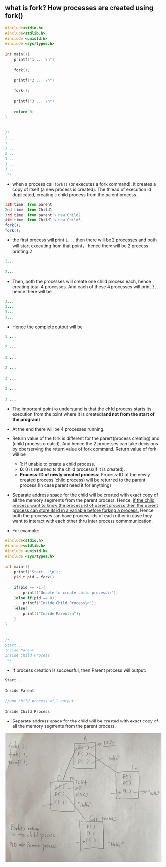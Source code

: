## what is fork? How processes are created using fork()

```c++
#include<stdio.h>
#include<stdlib.h>
#include <unistd.h>
#include <sys/types.h> 

int main(){
    printf("1 ... \n");

    fork();

    printf("2 ... \n");

    fork();

    printf("3 ... \n");

    return 0;
}


/* 
1 ... 
2 ... 
3 ... 
2 ... 
3 ... 
3 ... 
3 ...  
 */
```

- when a process call `fork()` (or executes a fork command), it creates a copy of itself
  (a new process is created). The thread of execution id duplicated, creating a child 
  process from the parent process.

```js
1st time: from parent
2nd time: from Child1
3rd time: from parent's new Child2
4th time: from Child1's new Child3
fork();
fork();
```

- the first process will print `1...`
  then there will be 2 processes and both will start executing from that point， hence
  there will be 2 process printing 2

```ruby
2...

2...
```

- Then, both the processes will create one child process each, hence creating total 4
  processes. And each of these 4 processes will print `3...` hence there will be 

```ruby
3...
3...
3...
3...
```

- Hence the complete output will be

```ruby
1 ... 

2 ... 

3 ... 

2 ... 

3 ... 

3 ... 

3 ...  
```


- The important point to understand is that the child process starts its execution
  from the point where it is created(**and not from the start of the program**)

- At the end there will be 4 processes running. 

- Return value of the fork is different for the parent(process creating) and 
  (child process created). And hence the 2 processes can take decisions by oberserving
  the return value of fork command. Return value of fork will be
  - **1**: If unable to create a child process.
  - **0**: 0 is returned to the child process(if it is created).
  - **Process-ID of newly created process:** Process-ID of the newly created process 
    (child process) will be returned to the parent process 
    (In case parent need it for anything)

- Separate address space for the child will be created with exact copy of all the
  memory segments from the parent process. Hence, <u>if the child process want to know
  the process id of parent process then the parent process can store its id in a 
  variable before forking a process.</u> Hence both the processes can have process-ids
  of each other in case they want to interact with each other thru inter process
  commmunication.


- For example:

```c++
#include<stdio.h>
#include<stdlib.h>
#include <unistd.h>
#include <sys/types.h> 

int main(){
    printf("Start...\n");
    pid_t pid = fork();

    if(pid == -1){
        printf("Unable to create child process\n");  
    }else if(pid == 0){
        printf("Inside Child Process\n");
    }else{
        printf("Inside Parent\n");
    }
}


/* 
Start...
Inside Parent
Inside Child Process
 */
```


- If process creation is successful, then Parent process will output:

```js
Start...

Inside Parent

//and child process will output:

Inside Child Process

```

- Separate address space for the child will be created with exact copy of all the memory 
  segments from the parent process.



![](img/2020-06-22-17-38-57.png)